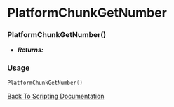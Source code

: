 # PlatformChunkGetNumber

### PlatformChunkGetNumber()
- ***Returns:*** 

### Usage

```Lua
PlatformChunkGetNumber()
```


[Back To Scripting Documentation](../README.md)
